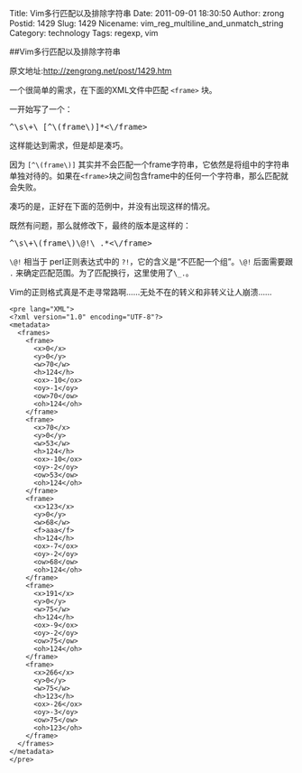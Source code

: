Title: Vim多行匹配以及排除字符串
Date: 2011-09-01 18:30:50
Author: zrong
Postid: 1429
Slug: 1429
Nicename: vim_reg_multiline_and_unmatch_string
Category: technology
Tags: regexp, vim

##Vim多行匹配以及排除字符串

原文地址:<http://zengrong.net/post/1429.htm>

一个很简单的需求，在下面的XML文件中匹配 `<frame>` 块。

一开始写了一个：

<pre lang="VIM">
^\s\+<frame>\_[^\(frame\)]*<\/frame>
</pre>

这样能达到需求，但是却是凑巧。

因为 `[^\(frame\)]` 其实并不会匹配一个frame字符串，它依然是将组中的字符串单独对待的。如果在`<frame>`块之间包含frame中的任何一个字符串，那么匹配就会失败。

凑巧的是，正好在下面的范例中，并没有出现这样的情况。

既然有问题，那么就修改下，最终的版本是这样的：

<pre lang="VIM">
^\s\+<frame>\(frame\)\@!\_.*<\/frame>
</pre>

`\@!` 相当于 perl正则表达式中的 `?!`，它的含义是“不匹配一个组”。`\@!` 后面需要跟 `.` 来确定匹配范围。为了匹配换行，这里使用了`\_.`。

Vim的正则格式真是不走寻常路啊……无处不在的转义和非转义让人崩溃……<!--more-->

	<pre lang="XML">
	<?xml version="1.0" encoding="UTF-8"?>
	<metadata>
	  <frames>
		<frame>
		  <x>0</x>
		  <y>0</y>
		  <w>70</w>
		  <h>124</h>
		  <ox>-10</ox>
		  <oy>-1</oy>
		  <ow>70</ow>
		  <oh>124</oh>
		</frame>
		<frame>
		  <x>70</x>
		  <y>0</y>
		  <w>53</w>
		  <h>124</h>
		  <ox>-10</ox>
		  <oy>-2</oy>
		  <ow>53</ow>
		  <oh>124</oh>
		</frame>
		<frame>
		  <x>123</x>
		  <y>0</y>
		  <w>68</w>
		  <f>aaa</f>
		  <h>124</h>
		  <ox>-7</ox>
		  <oy>-2</oy>
		  <ow>68</ow>
		  <oh>124</oh>
		</frame>
		<frame>
		  <x>191</x>
		  <y>0</y>
		  <w>75</w>
		  <h>124</h>
		  <ox>-9</ox>
		  <oy>-2</oy>
		  <ow>75</ow>
		  <oh>124</oh>
		</frame>
		<frame>
		  <x>266</x>
		  <y>0</y>
		  <w>75</w>
		  <h>123</h>
		  <ox>-26</ox>
		  <oy>-3</oy>
		  <ow>75</ow>
		  <oh>123</oh>
		</frame>
	  </frames>
	</metadata>
	</pre>
